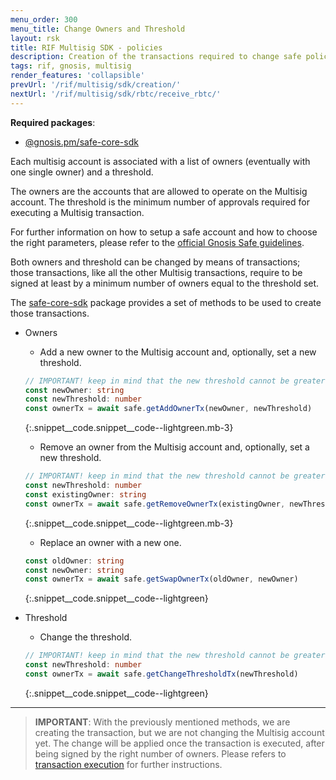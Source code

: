 ```yaml
---
menu_order: 300
menu_title: Change Owners and Threshold
layout: rsk
title: RIF Multisig SDK - policies
description: Creation of the transactions required to change safe policies (owners and threshold) 
tags: rif, gnosis, multisig
render_features: 'collapsible'
prevUrl: '/rif/multisig/sdk/creation/'
nextUrl: '/rif/multisig/sdk/rbtc/receive_rbtc/'
---
```


**Required packages**:
- [@gnosis.pm/safe-core-sdk](https://github.com/gnosis/safe-core-sdk)

Each multisig account is associated with a list of owners (eventually with one single owner) and a threshold.

The owners are the accounts that are allowed to operate on the Multisig account.
The threshold is the minimum number of approvals required for executing a Multisig transaction.

For further information on how to setup a safe account and how to choose the right parameters, please refer to the [official Gnosis Safe guidelines](https://help.gnosis-safe.io/en/articles/4772567-what-gnosis-safe-setup-should-i-use).


Both owners and threshold can be changed by means of transactions; those transactions, like all the other Multisig transactions, require to be signed at least by a minimum number of owners equal to the threshold set.

The [safe-core-sdk](https://github.com/gnosis/safe-core-sdk) package provides a set of methods to be used to create those transactions.


[](#top "collapsible")
- Owners
    * Add a new owner to the Multisig account and, optionally, set a new threshold.
    
    ```ts
    // IMPORTANT! keep in mind that the new threshold cannot be greater than the ACTUAL number of owners (before executing the transaction)
    const newOwner: string
    const newThreshold: number
    const ownerTx = await safe.getAddOwnerTx(newOwner, newThreshold)
    ```
    {:.snippet__code.snippet__code--lightgreen.mb-3}

    * Remove an owner from the Multisig account and, optionally, set a new threshold.

    ```ts
    // IMPORTANT! keep in mind that the new threshold cannot be greater than the ACTUAL number of owners (before executing the transaction)
    const newThreshold: number
    const existingOwner: string
    const ownerTx = await safe.getRemoveOwnerTx(existingOwner, newThreshold)
    ```
    {:.snippet__code.snippet__code--lightgreen.mb-3}

    * Replace an owner with a new one.

    ```ts
    const oldOwner: string
    const newOwner: string
    const ownerTx = await safe.getSwapOwnerTx(oldOwner, newOwner)
    ```
    {:.snippet__code.snippet__code--lightgreen}

- Threshold
    * Change the threshold.

    ```ts
    // IMPORTANT! keep in mind that the new threshold cannot be greater than the ACTUAL number of owners (before executing the transaction)
    const newThreshold: number
    const ownerTx = await safe.getChangeThresholdTx(newThreshold)
    ```
    {:.snippet__code.snippet__code--lightgreen}

___

> **IMPORTANT**: With the previously mentioned methods, we are creating the transaction, but we are not changing the Multisig account yet. The change will be applied once the transaction is executed, after being signed by the right number of owners. Please refers to [transaction execution](/rif/multisig/sdk/transaction_confirmation) for further instructions.
